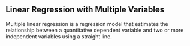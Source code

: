 ## Linear Regression with Multiple Variables ##

Multiple linear regression is a regression model that estimates the relationship between a quantitative dependent variable and two or more independent variables using a straight line.
